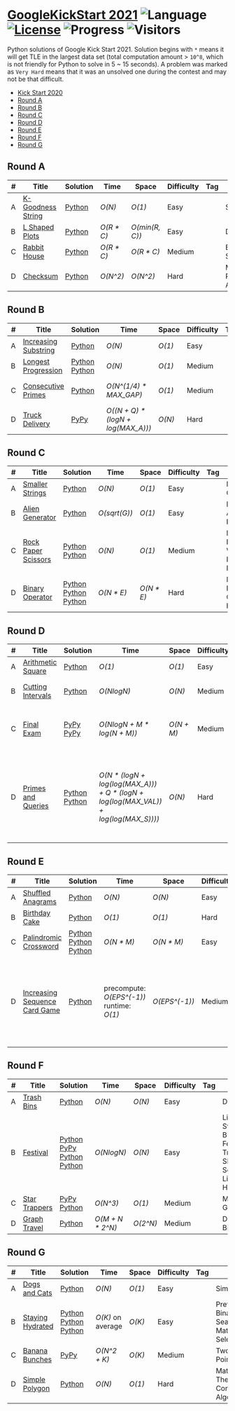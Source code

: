 # [GoogleKickStart 2021](https://codingcompetitions.withgoogle.com/kickstart) ![Language](https://img.shields.io/badge/language-Python-orange.svg) [![License](https://img.shields.io/badge/license-MIT-blue.svg)](./LICENSE) ![Progress](https://img.shields.io/badge/progress-28%20%2F%2028-ff69b4.svg) ![Visitors](https://visitor-badge.laobi.icu/badge?page_id=kamyu104.googlekickstart.2021)

Python solutions of Google Kick Start 2021. Solution begins with `*` means it will get TLE in the largest data set (total computation amount > `10^8`, which is not friendly for Python to solve in 5 ~ 15 seconds). A problem was marked as `Very Hard` means that it was an unsolved one during the contest and may not be that difficult.

* [Kick Start 2020](https://github.com/kamyu104/GoogleKickStart-2020)
* [Round A](https://github.com/kamyu104/GoogleKickStart-2021#round-a)
* [Round B](https://github.com/kamyu104/GoogleKickStart-2021#round-b)
* [Round C](https://github.com/kamyu104/GoogleKickStart-2021#round-c)
* [Round D](https://github.com/kamyu104/GoogleKickStart-2021#round-d)
* [Round E](https://github.com/kamyu104/GoogleKickStart-2021#round-e)
* [Round F](https://github.com/kamyu104/GoogleKickStart-2021#round-f)
* [Round G](https://github.com/kamyu104/GoogleKickStart-2021#round-g)
  
## Round A
| # | Title | Solution | Time | Space | Difficulty | Tag | Note |
|---| ----- | -------- | ---- | ----- | ---------- | --- | ---- |
|A| [K-Goodness String](https://codingcompetitions.withgoogle.com/kickstart/round/0000000000436140/000000000068cca3)| [Python](./Round%20A/k_goodness_string.py)| _O(N)_ | _O(1)_ | Easy | | String |
|B| [L Shaped Plots](https://codingcompetitions.withgoogle.com/kickstart/round/0000000000436140/000000000068c509)| [Python](./Round%20A/l_shaped_plots.py) | _O(R * C)_ | _O(min(R, C))_ | Easy | | DP |
|C| [Rabbit House](https://codingcompetitions.withgoogle.com/kickstart/round/0000000000436140/000000000068cb14)| [Python](./Round%20A/rabbit_house.py)| _O(R * C)_ | _O(R * C)_ | Medium | | Bucket Sort, BFS |
|D| [Checksum](https://codingcompetitions.withgoogle.com/kickstart/round/0000000000436140/000000000068c2c3)| [Python](./Round%20A/checksum.py) | _O(N^2)_ | _O(N^2)_ | Hard | | MST, Prim's Algorithm |

## Round B
| # | Title | Solution | Time | Space | Difficulty | Tag | Note |
|---| ----- | -------- | ---- | ----- | ---------- | --- | ---- |
|A| [Increasing Substring](https://codingcompetitions.withgoogle.com/kickstart/round/0000000000435a5b/000000000077a882)| [Python](./Round%20B/increasing_substring.py)| _O(N)_ | _O(1)_ | Easy | | String |
|B| [Longest Progression](https://codingcompetitions.withgoogle.com/kickstart/round/0000000000436140/000000000068c509)| [Python](./Round%20B/longest_progression.py) [Python](./Round%20B/longest_progression2.py) | _O(N)_ | _O(1)_ | Medium | | DP |
|C| [Consecutive Primes](https://codingcompetitions.withgoogle.com/kickstart/round/0000000000435a5b/000000000077a8e6)| [Python](./Round%20B/consecutive_primes.py)| _O(N^(1/4) * MAX_GAP)_ | _O(1)_ | Medium | | Math, Prime Gap |
|D| [Truck Delivery](https://codingcompetitions.withgoogle.com/kickstart/round/0000000000435a5b/000000000077a885)| [PyPy](./Round%20B/truck_delivery.py) | _O((N + Q) * (logN + log(MAX_A)))_ | _O(N)_ | Hard | | DFS, Segment Tree |

## Round C
| # | Title | Solution | Time | Space | Difficulty | Tag | Note |
|---| ----- | -------- | ---- | ----- | ---------- | --- | ---- |
|A| [Smaller Strings](https://codingcompetitions.withgoogle.com/kickstart/round/0000000000435c44/00000000007ebe5e)| [Python](./Round%20C/smaller_strings.py)| _O(N)_ | _O(1)_ | Easy | | Math, Counting |
|B| [Alien Generator](https://codingcompetitions.withgoogle.com/kickstart/round/0000000000435c44/00000000007ec1cb)| [Python](./Round%20C/alien_generator.py) | _O(sqrt(G))_ | _O(1)_ | Easy | | Math, Arithmetic Progression |
|C| [Rock Paper Scissors](https://codingcompetitions.withgoogle.com/kickstart/round/0000000000435c44/00000000007ec28e)| [Python](./Round%20C/rock_paper_scissors.py) [Python](./Round%20C/rock_paper_scissors2.py) | _O(N)_ | _O(1)_ | Medium | | Math, Expected Value, DP, Backtracing, Precompute |
|D| [Binary Operator](https://codingcompetitions.withgoogle.com/kickstart/round/0000000000435c44/00000000007ec290)| [Python](./Round%20C/binary_operator.py) [Python](./Round%20C/binary_operator2.py) [Python](./Round%20C/binary_operator3.py) | _O(N * E)_ | _O(N * E)_ | Hard | | Math, Polynomial Calculator, Hash |

## Round D
| # | Title | Solution | Time | Space | Difficulty | Tag | Note |
|---| ----- | -------- | ---- | ----- | ---------- | --- | ---- |
|A| [Arithmetic Square](https://codingcompetitions.withgoogle.com/kickstart/round/00000000004361e3/000000000082b813)| [Python](./Round%20D/arithmetic_square.py)| _O(1)_ | _O(1)_ | Easy | | Math, Counting |
|B| [Cutting Intervals](https://codingcompetitions.withgoogle.com/kickstart/round/00000000004361e3/000000000082b933)| [Python](./Round%20D/cutting_intervals.py) | _O(NlogN)_ | _O(N)_ | Medium | | Line Sweep, Greedy |
|C| [Final Exam](https://codingcompetitions.withgoogle.com/kickstart/round/00000000004361e3/000000000082bffc)| [PyPy](./Round%20D/final_exam.py) [PyPy](./Round%20D/final_exam2.py) | _O(NlogN + M * log(N + M))_ | _O(N + M)_ | Medium | | Skip List, Sorted List, Binary Search |
|D| [Primes and Queries](https://codingcompetitions.withgoogle.com/kickstart/round/00000000004361e3/000000000082bcf4)| [Python](./Round%20D/primes_and_queries.py) [Python](./Round%20D/primes_and_queries2.py) | _O(N * (logN + log(log(MAX_A))) + Q * (logN + log(log(MAX_VAL)) + log(log(MAX_S))))_ | _O(N)_ | Hard | | BIT, Fenwick Tree, LTE, Lifting The Exponent Lemma, Binary Search |

## Round E
| # | Title | Solution | Time | Space | Difficulty | Tag | Note |
|---| ----- | -------- | ---- | ----- | ---------- | --- | ---- |
|A| [Shuffled Anagrams](https://codingcompetitions.withgoogle.com/kickstart/round/000000000043585c/000000000085a152)| [Python](./Round%20E/shuffled_anagrams.py)| _O(N)_ | _O(N)_ | Easy | | String, Grouping |
|B| [Birthday Cake](https://codingcompetitions.withgoogle.com/kickstart/round/000000000043585c/000000000085a285)| [Python](./Round%20E/birthday_cake.py) | _O(1)_ | _O(1)_ | Hard | | Math, Greedy |
|C| [Palindromic Crossword](https://codingcompetitions.withgoogle.com/kickstart/round/000000000043585c/0000000000859dcd)| [Python](./Round%20E/palindromic_crossword.py) [Python](./Round%20E/palindromic_crossword2.py) [Python](./Round%20E/palindromic_crossword3.py) | _O(N * M)_ | _O(N * M)_ | Easy | | Graph, BFS, DFS, Union Find |
|D| [Increasing Sequence Card Game](https://codingcompetitions.withgoogle.com/kickstart/round/000000000043585c/000000000085a709)| [Python](./Round%20E/increasing_sequence_card_game.py) | precompute: _O(EPS^(-1))_<br>runtime: _O(1)_ | _O(EPS^(-1))_ | Medium | | Math, Expected Value, Harmonic Series, DP, Precompute, Series Estimation with Integrals |

## Round F
| # | Title | Solution | Time | Space | Difficulty | Tag | Note |
|---| ----- | -------- | ---- | ----- | ---------- | --- | ---- |
|A| [Trash Bins](https://codingcompetitions.withgoogle.com/kickstart/round/0000000000435bae/0000000000887c32)| [Python](./Round%20F/trash_bins.py)| _O(N)_ | _O(N)_ | Easy | | DP |
|B| [Festival](https://codingcompetitions.withgoogle.com/kickstart/round/0000000000435bae/0000000000887dba)| [Python](./Round%20F/festival.py) [PyPy](./Round%20F/festival2.py) [Python](./Round%20F/festival3.py) [Python](./Round%20F/festival4.py) | _O(NlogN)_ | _O(N)_ | Easy | | Line Sweep, BIT, Fenwick Tree, Skip List, Sorted List, Heap |
|C| [Star Trappers](https://codingcompetitions.withgoogle.com/kickstart/round/0000000000435bae/0000000000888d45)| [PyPy](./Round%20F/star_trappers.py) [Python](./Round%20F/star_trappers2.py) | _O(N^3)_ | _O(1)_ | Medium | | Math, Geometry |
|D| [Graph Travel](https://codingcompetitions.withgoogle.com/kickstart/round/0000000000435bae/0000000000888764)| [Python](./Round%20F/graph_travel.py)| _O(M + N * 2^N)_ | _O(2^N)_ | Medium | | DP, Bitmask |

## Round G
| # | Title | Solution | Time | Space | Difficulty | Tag | Note |
|---| ----- | -------- | ---- | ----- | ---------- | --- | ---- |
|A| [Dogs and Cats](https://codingcompetitions.withgoogle.com/kickstart/round/00000000004362d6/00000000008b3771)| [Python](./Round%20G/dogs_and_cats.py)| _O(N)_ | _O(1)_ | Easy | | Simulation |
|B| [Staying Hydrated](https://codingcompetitions.withgoogle.com/kickstart/round/00000000004362d6/00000000008b3a1c)| [Python](./Round%20G/staying_hydrated.py) [Python](./Round%20G/staying_hydrated2.py) [Python](./Round%20G/staying_hydrated3.py) | _O(K)_ on average | _O(K)_ | Easy | | Prefix Sum, Binary Search, Math, Quick Select |
|C| [Banana Bunches](https://codingcompetitions.withgoogle.com/kickstart/round/00000000004362d6/00000000008b44ef)| [PyPy](./Round%20G/banana_bunches.py) | _O(N^2 + K)_ | _O(K)_ | Medium | | Two Pointers, DP |
|D| [Simple Polygon](https://codingcompetitions.withgoogle.com/kickstart/round/00000000004362d6/00000000008b36f9)| [Python](./Round%20G/simple_polygon.py) | _O(N)_ | _O(1)_ | Hard | | Math, Pick's Theorem, Constructive Algorithms |
